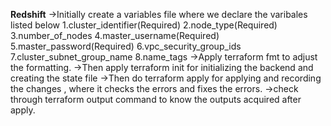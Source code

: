 **Redshift**
->Initially create a variables file where we declare the varibales listed below
1.cluster_identifier(Required)
2.node_type(Required)
3.number_of_nodes
4.master_username(Required)
5.master_password(Required)
6.vpc_security_group_ids
7.cluster_subnet_group_name
8.name_tags
->Apply terraform fmt to adjust the formatting.
->Then apply terraform init for initializing the backend and creating the state file 
->Then do terraform apply for applying and recording the changes , where it checks the errors and fixes the errors. 
->check through terraform output command to know the outputs acquired after apply.
